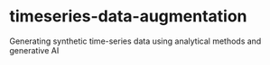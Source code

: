 # timeseries-data-augmentation
Generating synthetic time-series data using analytical methods and generative AI
